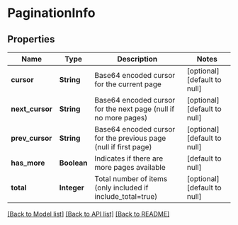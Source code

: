 # PaginationInfo
## Properties

| Name | Type | Description | Notes |
|------------ | ------------- | ------------- | -------------|
| **cursor** | **String** | Base64 encoded cursor for the current page | [optional] [default to null] |
| **next\_cursor** | **String** | Base64 encoded cursor for the next page (null if no more pages) | [optional] [default to null] |
| **prev\_cursor** | **String** | Base64 encoded cursor for the previous page (null if first page) | [optional] [default to null] |
| **has\_more** | **Boolean** | Indicates if there are more pages available | [default to null] |
| **total** | **Integer** | Total number of items (only included if include_total&#x3D;true) | [optional] [default to null] |

[[Back to Model list]](../README.md#documentation-for-models) [[Back to API list]](../README.md#documentation-for-api-endpoints) [[Back to README]](../README.md)

